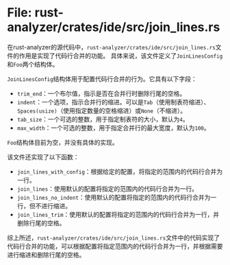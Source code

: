 # File: rust-analyzer/crates/ide/src/join_lines.rs

在rust-analyzer的源代码中，`rust-analyzer/crates/ide/src/join_lines.rs`文件的作用是实现了代码行合并的功能。
具体来说，该文件定义了`JoinLinesConfig`和`Foo`两个结构体。

`JoinLinesConfig`结构体用于配置代码行合并的行为。它具有以下字段：
- `trim_end`：一个布尔值，指示是否在合并行时删除行尾的空格。
- `indent`：一个选项，指示合并行的缩进。可以是`Tab`（使用制表符缩进）、`Spaces(usize)`（使用指定数量的空格缩进）或`None`（不缩进）。
- `tab_size`：一个可选的整数，用于指定制表符的大小，默认为`4`。
- `max_width`：一个可选的整数，用于指定合并行的最大宽度，默认为`100`。

`Foo`结构体目前为空，并没有具体的实现。

该文件还实现了以下函数：
- `join_lines_with_config`：根据给定的配置，将指定的范围内的代码行合并为一行。
- `join_lines`：使用默认的配置将指定的范围内的代码行合并为一行。
- `join_lines_no_indent`：使用默认的配置将指定的范围内的代码行合并为一行，但不进行缩进。
- `join_lines_trim`：使用默认的配置将指定的范围内的代码行合并为一行，并删除行尾的空格。

综上所述，`rust-analyzer/crates/ide/src/join_lines.rs`文件中的代码实现了代码行合并的功能，可以根据配置将指定范围内的代码行合并为一行，并根据需要进行缩进和删除行尾的空格。

